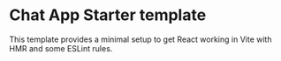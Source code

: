 # Chat App Starter template

This template provides a minimal setup to get React working in Vite with HMR and some ESLint rules.

